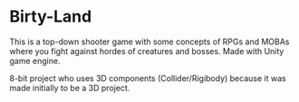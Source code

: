 # Birty-Land
This is a top-down shooter game with some concepts of RPGs and MOBAs where you fight against hordes of creatures and bosses. Made with Unity game engine.

8-bit project who uses 3D components (Collider/Rigibody) because it was made initially to be a 3D project.